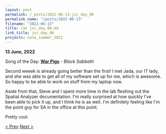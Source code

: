 ```yaml
---
layout: post
permalink: /_posts/2022-06-13-jsc_day_06
permalink_name: "/posts/2022-06-13"
filename: "2022-06-13"
title: cat jsc_day_06.md
link_title: jsc_day_06
projects: nasa_summer_2022
---
```

**13 June, 2022**

Song of the Day: [**War Pigs**](https://youtu.be/bc5Nk1DXyEY) - *Black Sabbath*

Second weeek is already going better than the first! I met Jada, our IT lady, and she was able to get all of my software set up for me, which is awesome. So happy to be able to work on stuff from my laptop now.

Aside from that, Steve and I spent more time in the lab fleshing out the Spatial Analyzer documentation. I'm really surprised at how quickly I've been able to pick it up, and I think he is as well. I'm definitely feeling like I'm the point guy for SA in the office at this point.

Pretty cool.

[< Prev](/_posts/2022-06-10-jsc_day_05)    [Next >](/_posts/2022-06-14-jsc_day_07)
